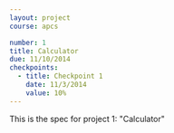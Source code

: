 ```yaml
---
layout: project
course: apcs

number: 1
title: Calculator
due: 11/10/2014
checkpoints:
  - title: Checkpoint 1
    date: 11/3/2014
    value: 10%
---
```

This is the spec for project 1: \"Calculator\"